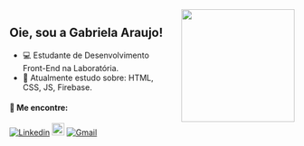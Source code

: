 
<img align="right" height="200" style="margin-left: 25px" src="https://i.imgur.com/Tznn1IZ.gif"/>

## Oie, sou a Gabriela Araujo!



- :computer: Estudante de Desenvolvimento Front-End na Laboratória.
- 🌱  Atualmente estudo sobre: HTML, CSS, JS, Firebase.

#### 🔗 Me encontre:
[![Linkedin](https://img.shields.io/badge/-LinkedIn-blue?style=flat&logo=Linkedin&logoColor=white)](https://www.linkedin.com/in/gabrielaaraujolink/)
[<img src="https://img.shields.io/github/followers/gabriela-araujosilva?label=follow&style=social" height="22" title="Follow me" />](https://github.com/gabriela-araujosilva)
[![Gmail](https://img.shields.io/badge/-Gmail-c14438?style=flat&logo=Gmail&logoColor=white)](mailto:gabrielaaraujo.sil@gmail.com)
 





